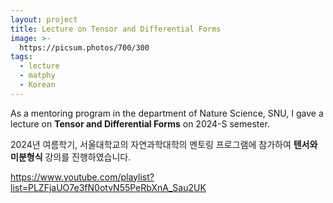 ```yaml
---
layout: project
title: Lecture on Tensor and Differential Forms
image: >-
  https://picsum.photos/700/300
tags:
  - lecture
  - matphy
  - Korean
---
```


As a mentoring program in the department of Nature Science, SNU, I gave a lecture on **Tensor and Differential Forms** on 2024-S semester.

2024년 여름학기, 서울대학교의 자연과학대학의 멘토링 프로그램에 참가하여 **텐서와 미분형식** 강의를 진행하였습니다.

https://www.youtube.com/playlist?list=PLZFjaUO7e3fN0otvN55PeRbXnA_Sau2UK
